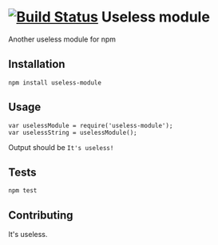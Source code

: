 [![Build Status](https://travis-ci.org/idrayv/useless-module.svg?branch=master)](https://travis-ci.org/idrayv/useless-module)
Useless module
=========

Another useless module for npm

## Installation

  `npm install useless-module`

## Usage

    var uselessModule = require('useless-module');
    var uselessString = uselessModule();
  
  Output should be `It's useless!`

## Tests

  `npm test`

## Contributing

It's useless.